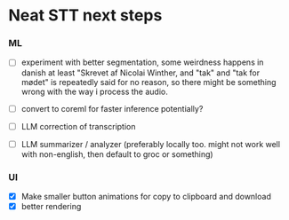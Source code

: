 # Neat STT next steps

### ML
- [ ] experiment with better segmentation, some weirdness happens in danish at least "Skrevet af Nicolai Winther, and "tak" and "tak for mødet" is repeatedly said for no reason, so there might be something wrong with the way i process the audio.
- [ ] convert to coreml for faster inference potentially?
- [ ] LLM correction of transcription
- [ ] LLM summarizer / analyzer (preferably locally too. might not work well with non-english, then default to groc or something)


### UI
- [x] Make smaller button animations for copy to clipboard and download
- [x] better rendering
